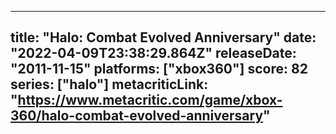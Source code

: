 
---
title: "Halo: Combat Evolved Anniversary"
date: "2022-04-09T23:38:29.864Z"
releaseDate: "2011-11-15"
platforms: ["xbox360"]
score: 82
series: ["halo"]
metacriticLink: "https://www.metacritic.com/game/xbox-360/halo-combat-evolved-anniversary"
---
